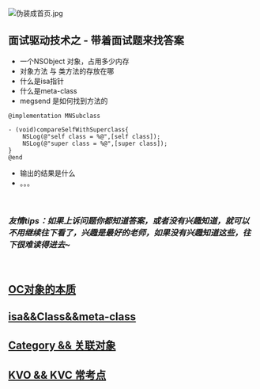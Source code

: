 ![伪装成首页.jpg](https://upload-images.jianshu.io/upload_images/4563271-78c96d2cb4ee43c7.jpg?imageMogr2/auto-orient/strip%7CimageView2/2/w/1240)

## 面试驱动技术之 - 带着面试题来找答案
- 一个NSObject 对象，占用多少内存
- 对象方法 与 类方法的存放在哪
- 什么是isa指针
- 什么是meta-class
- megsend 是如何找到方法的

```
@implementation MNSubclass

- (void)compareSelfWithSuperclass{
    NSLog(@"self class = %@",[self class]);
    NSLog(@"super class = %@",[super class]);
}
@end
```
- 输出的结果是什么
- 。。。

<br>

### *友情tips：如果上诉问题你都知道答案，或者没有兴趣知道，就可以不用继续往下看了，兴趣是最好的老师，如果没有兴趣知道这些，往下很难读得进去~*

<br>

## [OC对象的本质](https://github.com/miniLV/Interview-series/blob/master/%E4%BB%80%E4%B9%88%E6%98%AFNSObject.md)


## [isa&&Class&&meta-class](https://github.com/miniLV/Interview-series/blob/master/isa%26%26Class%26%26meta-class.md)

## [Category && 关联对象](https://minilv.github.io/2019/02/27/category/)

## [KVO && KVC 常考点](https://minilv.github.io/2018/03/27/KVO&KVC/)
